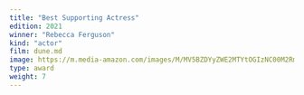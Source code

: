 ```yaml
---
title: "Best Supporting Actress"
edition: 2021
winner: "Rebecca Ferguson"
kind: "actor"
film: dune.md
image: https://m.media-amazon.com/images/M/MV5BZDYyZWE2MTYtOGIzNC00M2RmLTk1YjYtY2RjZjNkMmY3YjUxXkEyXkFqcGc@._V1_FMjpg_UX1024_.jpg
type: award
weight: 7
---
```

